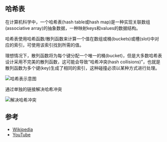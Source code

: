 ## 哈希表
在计算机科学中，一个哈希表(hash table或hash map)是一种实现关联数组(associative array)的抽象数据，一种映射keys和values的数据结构。

哈希表使用哈希函数/散列函数来计算一个值在数组或桶(buckets)或槽(slot)中对应的索引，可使用该索引找到所需的值。

理想情况下，散列函数将为每个键分配一个唯一的桶(bucket)，但是大多数哈希表设计采用不完美的散列函数，这可能会导致“哈希冲突(hash collisions)”，也就是散列函数为多个键(key)生成了相同的索引，这种碰撞必须以某种方式进行处理。

<img src="https://camo.githubusercontent.com/2b2b396c714c8344d3928c46d6b0f6be47d3d8c8/68747470733a2f2f75706c6f61642e77696b696d656469612e6f72672f77696b6970656469612f636f6d6d6f6e732f372f37642f486173685f7461626c655f335f315f315f305f315f305f305f53502e737667" style="background: #fff;" alt="哈希表示意图"/>

通过单独的链接解决哈希冲突

<img src="https://camo.githubusercontent.com/404b54bac0302f96ef42dcd4c9bc4fc5ea03ec0b/68747470733a2f2f75706c6f61642e77696b696d656469612e6f72672f77696b6970656469612f636f6d6d6f6e732f642f64302f486173685f7461626c655f355f305f315f315f315f315f315f4c4c2e737667" style="background: #fff" alt="解决哈希冲突" />

## 参考
* <a href="https://en.wikipedia.org/wiki/Hash_table">Wikipedia</a>
* <a href="https://www.youtube.com/watch?v=shs0KM3wKv8&index=4&list=PLLXdhg_r2hKA7DPDsunoDZ-Z769jWn4R8">YouTube</a>